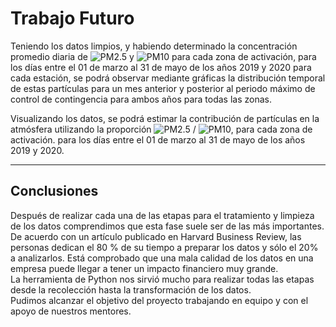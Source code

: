 # Trabajo Futuro 

Teniendo los datos limpios, y habiendo determinado la concentración promedio diaria de ![PM2.5] y ![PM10] para cada zona de activación, para los días entre el 01 de marzo al 31 de mayo de los años 2019 y 2020 para cada estación, se podrá observar mediante gráficas la distribución temporal de estas partículas para un mes anterior y posterior al periodo máximo de control de contingencia para ambos años para todas las zonas.

Visualizando los datos, se podrá estimar la contribución de partículas en la atmósfera utilizando la proporción ![PM2.5] / ![PM10], para cada zona de activación. para los días entre el 01 de marzo al 31 de mayo de los años 2019 y 2020.

***
## Conclusiones

Después de realizar cada una de las etapas para el tratamiento y limpieza de los datos comprendimos que esta fase suele ser de las más importantes. De acuerdo con un artículo publicado en Harvard Business Review, las personas dedican el 80 % de su tiempo a preparar los datos y sólo el 20% a analizarlos.  Está comprobado que una mala calidad de los datos en una empresa puede llegar a tener un impacto financiero muy grande.  
La herramienta de Python nos sirvió mucho para realizar todas las etapas desde la recolección hasta la transformación de los datos.  
Pudimos alcanzar el objetivo del proyecto trabajando en equipo y con el apoyo de nuestros mentores.

[PM10]: https://latex.codecogs.com/gif.latex?\bg_white&space;PM_{10}
[PM2.5]: https://latex.codecogs.com/gif.latex?\bg_white&space;PM_{2.5}